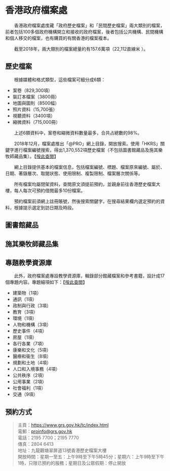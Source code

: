# 香港政府檔案處

　　香港政府檔案處庋藏「政府歷史檔案」和「民間歷史檔案」兩大類別的檔案，前者包括100多個政府機構開立和接收的政府檔案，後者包括公共機構、民間機構和個人移交的檔案，也有購買的有關香港的檔案複本。

　　截至2018年，兩大類別的檔案總量約有157.6萬項（22,112直線米 ）。

## 歷史檔案

　　根據媒體和格式類型，這些檔案可細分成6類：

- 案卷（829,300項）
- 裝訂本檔案（3800冊）
- 地圖與圖則（8500幅）
- 照片資料（15,700張）
- 視聽資料（3400項）
- 縮微資料（715,000冊）

　　上述6類資料中，案卷和縮微資料數量最多，合共占總數的98%。

　　2018年12月，檔案處推出「@PRO」網上目錄，開放搜索。使用「HKRS」關鍵字進行檔案編號搜索，得出1,370,552項歷史檔案（不包括圖書館藏品及施其樂牧師藏品集）。【[按此查閲](https://search.grs.gov.hk/tc/index.xhtml "檔案處@PRO")】

　　網上目錄提供基本的檔案信息，包括檔案編號、標題、檔案原來編號、屬於、日期、著錄層次、取閱狀態、使用限制、複製限制、檔案層次關係等。

　　所有檔案均屬閉架資料，查閲原文須提前預約，並親身前往香港歷史檔案大樓，每人每次可預約借閲最多10份檔案。

　　預約檔案前須網上註冊賬號，然後搜索關鍵字，在搜尋結果欄内選定預約的資料，根據提示選定到訪日期及時段。


## 圖書館藏品

## 施其樂牧師藏品集

## 專題教學資源庫

　　此外，政府檔案處專設教學資源庫，輯錄部分館藏檔案和參考書籍，設計成17個專題内容。專題細項如下：【[按此查閲](https://www.grs.gov.hk/ws/erp/tc/lessons_and_plans/topical_guides.html "檔案處專題細項")】

- 建築物（1項）
- 通訊（1項）
- 政制與行政（3項）
- 教育（3項）
- 環境（1項）
- 人物和機構（3項）
- 歷史事件（4項）
- 房屋（1項）
- 各行各業（7項）
- 康樂和文化（5項）
- 醫療和衞生（8項）
- 規劃和土地（4項）
- 人口和入境事務（4項）
- 公共秩序（2項）
- 公用事業（2項）
- 社會福利（1項）
- 交通（9項）

## 預約方式

> 主頁：<https://www.grs.gov.hk/tc/index.html>  
> 電郵：<proinfo@grs.gov.hk>  
> 電話：2195 7700；2195 7770  
> 傳真：2804 6413  
>  地址：九龍觀塘翠屏道13號香港歷史檔案大樓  
> 開放時間：星期一至五：上午9時至下午5時45分；星期六：上午9時至下午1時，只限已預約的服務；星期日及公眾假期：停止開放  
